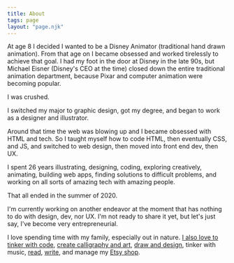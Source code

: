 ```yaml
---
title: About
tags: page
layout: "page.njk"
---
```


At age 8 I decided I wanted to be a Disney Animator (traditional hand drawn animation). From that age on I became obsessed and worked tirelessly to achieve that goal. I had my foot in the door at Disney in the late 90s, but Michael Eisner (Disney's CEO at the time) closed down the entire traditional animation department, because Pixar and computer animation were becoming popular.

I was crushed.

I switched my major to graphic design, got my degree, and began to work as a designer and illustrator.

Around that time the web was blowing up and I became obsessed with HTML and tech. So I taught myself how to code HTML, then eventually CSS, and JS, and switched to web design, then moved into front end dev, then UX.

I spent 26 years illustrating, designing, coding, exploring creatively, animating, building web apps, finding solutions to difficult problems, and working on all sorts of amazing tech with amazing people.

That all ended in the summer of 2020.

I'm currently working on another endeavor at the moment that has nothing to do with design, dev, nor UX. I'm not ready to share it yet, but let's just say, I've become very entrepreneurial.

I love spending time with my family, especially out in nature. <a href="https://codepen.io/frankDraws/" target="_blank">I also love to tinker with code</a>, <a href="https://www.instagram.com/frankjuval/" target="_blank">create calligraphy and art</a>, <a href="https://www.frankjuval.com" target="_blank">draw and design</a>, tinker with music, [read](/reading), <a href="/tagged/writing">write</a>, and manage my <a href="https://www.etsy.com/shop/FrankJuvalStudio" target="_blank">Etsy shop</a>.
